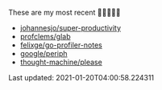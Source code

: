 These are my most recent 🌟🌟🌟🌟🌟

* [johannesjo/super-productivity](https://github.com/johannesjo/super-productivity)
* [profclems/glab](https://github.com/profclems/glab)
* [felixge/go-profiler-notes](https://github.com/felixge/go-profiler-notes)
* [google/periph](https://github.com/google/periph)
* [thought-machine/please](https://github.com/thought-machine/please)

Last updated: 2021-01-20T04:00:58.224311
